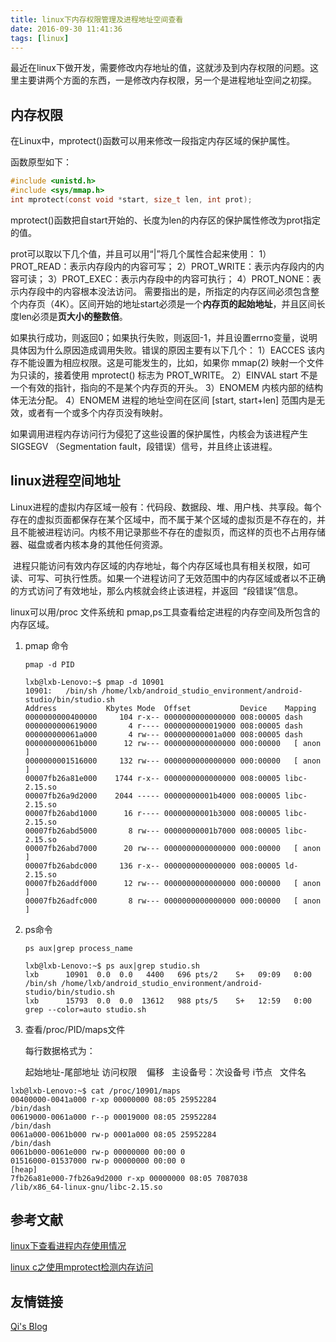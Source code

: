 ```yaml
---
title: linux下内存权限管理及进程地址空间查看
date: 2016-09-30 11:41:36
tags: [linux]
---
```


最近在linux下做开发，需要修改内存地址的值，这就涉及到内存权限的问题。这里主要讲两个方面的东西，一是修改内存权限，另一个是进程地址空间之初探。

## 内存权限

在Linux中，mprotect()函数可以用来修改一段指定内存区域的保护属性。

函数原型如下：
```c
#include <unistd.h>
#include <sys/mmap.h>
int mprotect(const void *start, size_t len, int prot);
```

mprotect()函数把自start开始的、长度为len的内存区的保护属性修改为prot指定的值。

<!--more-->

prot可以取以下几个值，并且可以用“|”将几个属性合起来使用：
1）PROT_READ：表示内存段内的内容可写；
2）PROT_WRITE：表示内存段内的内容可读；
3）PROT_EXEC：表示内存段中的内容可执行；
4）PROT_NONE：表示内存段中的内容根本没法访问。
需要指出的是，所指定的内存区间必须包含整个内存页（4K）。区间开始的地址start必须是一个**内存页的起始地址**，并且区间长度len必须是**页大小的整数倍**。

如果执行成功，则返回0；如果执行失败，则返回-1，并且设置errno变量，说明具体因为什么原因造成调用失败。错误的原因主要有以下几个：
1）EACCES
该内存不能设置为相应权限。这是可能发生的，比如，如果你 mmap(2) 映射一个文件为只读的，接着使用 mprotect() 标志为 PROT_WRITE。
2）EINVAL
start 不是一个有效的指针，指向的不是某个内存页的开头。
3）ENOMEM
内核内部的结构体无法分配。
4）ENOMEM
进程的地址空间在区间 [start, start+len] 范围内是无效，或者有一个或多个内存页没有映射。

如果调用进程内存访问行为侵犯了这些设置的保护属性，内核会为该进程产生 SIGSEGV （Segmentation fault，段错误）信号，并且终止该进程。

## linux进程空间地址

Linux进程的虚拟内存区域一般有：代码段、数据段、堆、用户栈、共享段。每个存在的虚拟页面都保存在某个区域中，而不属于某个区域的虚拟页是不存在的，并且不能被进程访问。内核不用记录那些不存在的虚拟页，而这样的页也不占用存储器、磁盘或者内核本身的其他任何资源。

 进程只能访问有效内存区域的内存地址，每个内存区域也具有相关权限，如可读、可写、可执行性质。如果一个进程访问了无效范围中的内存区域或者以不正确的方式访问了有效地址，那么内核就会终止该进程，并返回  “段错误”信息。

linux可以用/proc 文件系统和 pmap,ps工具查看给定进程的内存空间及所包含的内存区域。

1. pmap 命令

   ```shell
   pmap -d PID
   ```

   ```shell
   lxb@lxb-Lenovo:~$ pmap -d 10901
   10901:   /bin/sh /home/lxb/android_studio_environment/android-studio/bin/studio.sh
   Address           Kbytes Mode  Offset           Device    Mapping
   0000000000400000     104 r-x-- 0000000000000000 008:00005 dash
   0000000000619000       4 r---- 0000000000019000 008:00005 dash
   000000000061a000       4 rw--- 000000000001a000 008:00005 dash
   000000000061b000      12 rw--- 0000000000000000 000:00000   [ anon ]
   0000000001516000     132 rw--- 0000000000000000 000:00000   [ anon ]
   00007fb26a81e000    1744 r-x-- 0000000000000000 008:00005 libc-2.15.so
   00007fb26a9d2000    2044 ----- 00000000001b4000 008:00005 libc-2.15.so
   00007fb26abd1000      16 r---- 00000000001b3000 008:00005 libc-2.15.so
   00007fb26abd5000       8 rw--- 00000000001b7000 008:00005 libc-2.15.so
   00007fb26abd7000      20 rw--- 0000000000000000 000:00000   [ anon ]
   00007fb26abdc000     136 r-x-- 0000000000000000 008:00005 ld-2.15.so
   00007fb26addf000      12 rw--- 0000000000000000 000:00000   [ anon ]
   00007fb26adfc000       8 rw--- 0000000000000000 000:00000   [ anon ]
   ```

2. ps命令

   ```shell
   ps aux|grep process_name
   ```

   ```shell
   lxb@lxb-Lenovo:~$ ps aux|grep studio.sh
   lxb      10901  0.0  0.0   4400   696 pts/2    S+   09:09   0:00 /bin/sh /home/lxb/android_studio_environment/android-studio/bin/studio.sh
   lxb      15793  0.0  0.0  13612   988 pts/5    S+   12:59   0:00 grep --color=auto studio.sh
   ```

3. 查看/proc/PID/maps文件

   每行数据格式为：

   起始地址-尾部地址    访问权限    偏移   主设备号：次设备号   i节点   文件名

```shell
lxb@lxb-Lenovo:~$ cat /proc/10901/maps
00400000-0041a000 r-xp 00000000 08:05 25952284                           /bin/dash
00619000-0061a000 r--p 00019000 08:05 25952284                           /bin/dash
0061a000-0061b000 rw-p 0001a000 08:05 25952284                           /bin/dash
0061b000-0061e000 rw-p 00000000 00:00 0 
01516000-01537000 rw-p 00000000 00:00 0                                  [heap]
7fb26a81e000-7fb26a9d2000 r-xp 00000000 08:05 7087038                    /lib/x86_64-linux-gnu/libc-2.15.so
```

## 参考文献

[linux下查看进程内存使用情况](http://blog.csdn.net/sunlylorn/article/details/6215137)

[linux c之使用mprotect检测内存访问](http://www.linuxdiyf.com/linux/21096.html)

## 友情链接

[Qi's Blog ](https://nextinnovationucas.github.io/)